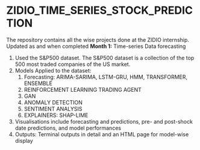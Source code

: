 # ZIDIO_TIME_SERIES_STOCK_PREDICTION
The repository contains all the wise projects done at the ZIDIO internship. Updated as and when completed
**Month 1:** Time-series Data forecasting
1. Used the S&P500 dataset. The S&P500 dataset is a collection of the top 500 most traded companies of the US market.
2. Models Applied to the dataset:
   1. Forecasting: ARIMA-SARIMA, LSTM-GRU, HMM, TRANSFORMER, ENSEMBLE
   2. REINFORCEMENT LEARNING TRADING AGENT
   3. GAN
   4. ANOMALY DETECTION
   5. SENTIMENT ANALYSIS
   6. EXPLAINERS: SHAP-LIME
3. Visualisations include forecasting and predictions, pre- and post-shock date predictions, and model performances
4. Outputs: Terminal outputs in detail and an HTML page for model-wise display


